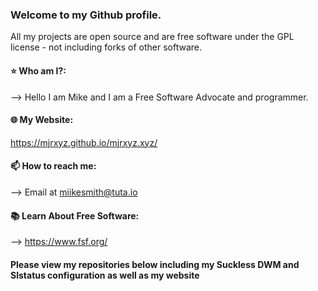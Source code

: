 ### Welcome to my Github profile.
All my projects are open source and are free software under the GPL license - not including forks of other software.

#### ⭐ Who am I?:
--> Hello I am Mike and I am a Free Software Advocate and programmer. 

#### 🌐 My Website:
https://mjrxyz.github.io/mjrxyz.xyz/

#### 📫 How to reach me: 
--> Email at miikesmith@tuta.io

#### 📚 Learn About Free Software:
--> https://www.fsf.org/

#### Please view my repositories below including my Suckless DWM and Slstatus configuration as well as my website 

